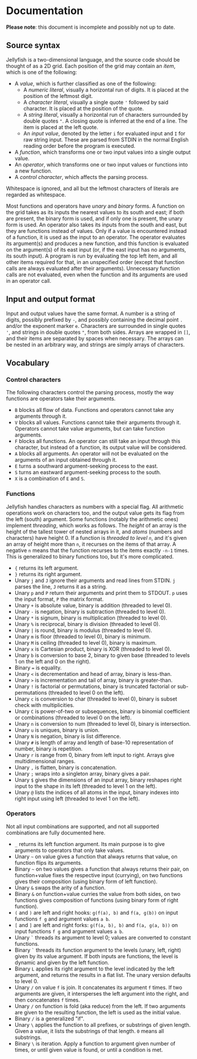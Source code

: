 # Documentation

**Please note**: this document is incomplete and possibly not up to date.

## Source syntax

Jellyfish is a two-dimensional language, and the source code should be thought of as a 2D grid.
Each position of the grid may contain an _item_, which is one of the following:

- A _value_, which is further classified as one of the following:
  - A _numeric literal_, visually a horizontal run of digits. It is placed at the position of the leftmost digit.
  - A _character literal_, visually a single quote `'` followed by said character. It is placed at the position of the quote.
  - A _string literal_, visually a horizontal run of characters surrounded by double quotes `"`. A closing quote is inferred at the end of a line. The item is placed at the left quote.
  - An _input value_, denoted by the letter `i` for evaluated input and `I` for raw string input. These are parsed from STDIN in the normal English reading order before the program is executed.
- A _function_, which transforms one or two input values into a single output value.
- An _operator_, which transforms one or two input values or functions into a new function.
- A _control character_, which affects the parsing process.

Whitespace is ignored, and all but the leftmost characters of literals are regarded as whitespace.

Most functions and operators have _unary_ and _binary_ forms.
A function on the grid takes as its inputs the nearest values to its south and east; if both are present, the binary form is used, and if only one is present, the unary form is used.
An operator also takes its inputs from the south and east, but they are functions instead of values.
Only if a value is encountered instead of a function, it is used as the input to an operator.
The operator evaluates its argument(s) and produces a new function, and this function is evaluated on the argument(s) of its east input (or, if the east input has no arguments, its south input).
A program is run by evaluating the top left item, and all other items required for that, in an unspecified order (except that function calls are always evaluated after their arguments).
Unnecessary function calls are not evaluated, even when the function and its arguments are used in an operator call.

## Input and output format

Input and output values have the same format.
A number is a string of digits, possibly prefixed by `-`, and possibly containing the decimal point `.` and/or the exponent marker `e`.
Characters are surrounded in single quotes `'`, and strings in double quotes `"`, from both sides.
Arrays are wrapped in `[]`, and their items are separated by spaces when necessary.
The arrays can be nested in an arbitrary way, and strings are simply arrays of characters.

## Vocabulary

### Control characters

The following characters control the parsing process, mostly the way functions are operators take their arguments.

- `B` blocks all flow of data. Functions and operators cannot take any arguments through it.
- `V` blocks all values. Functions cannot take their arguments through it. Operators cannot take value arguments, but can take function arguments.
- `F` blocks all functions. An operator can still take an input through this character, but instead of a function, its output value will be considered.
- `A` blocks all arguments. An operator will not be evaluated on the arguments of an input obtained through it.
- `E` turns a southward argument-seeking process to the east.
- `S` turns an eastward argument-seeking process to the south.
- `X` is a combination of `E` and `S`.

### Functions

Jellyfish handles characters as numbers with a special flag.
All arithmetic operations work on characters too, and the output value gets its flag from the left (south) argument.
Some functions (notably the arithmetic ones) implement _threading_, which works as follows.
The _height_ of an array is the height of the tallest tower of nested arrays in it, and _atoms_ (numbers and characters) have height 0.
If a function is _threaded to level `n`_, and it's given an array of height more than `n`, it recurses on the items of that array.
A negative `n` means that the function recurses to the items exactly `-n-1` times.
This is generalized to binary functions too, but it's more complicated.

- `{` returns its left argument.
- `}` returns its right argument.
- Unary `j` and `J` ignore their arguments and read lines from STDIN. `j` parses the line, `J` returns it as a string.
- Unary `p` and `P` return their arguments and print them to STDOUT. `p` uses the input format, `P` the matrix format.
- Unary `+` is absolute value, binary is addition (threaded to level 0).
- Unary `-` is negation, binary is subtraction (threaded to level 0).
- Unary `*` is signum, binary is multiplication (threaded to level 0).
- Unary `%` is reciprocal, binary is division (threaded to level 0).
- Unary `|` is round, binary is modulus (threaded to level 0).
- Unary `m` is floor (threaded to level 0), binary is minimum.
- Unary `M` is ceiling (threaded to level 0), binary is maximum.
- Unary `x` is Cartesian product, binary is XOR (threaded to level 0).
- Unary `b` is conversion to base 2, binary to given base (threaded to levels 1 on the left and 0 on the right).
- Binary `=` is equality.
- Unary `<` is decrementation and head of array, binary is less-than.
- Unary `>` is incrementation and tail of array, binary is greater-than.
- Unary `!` is factorial or permutations, binary is truncated factorial or sub-permutations (threaded to level 0 on the left).
- Unary `c` is conversion to char (threaded to level 0), binary is subset check with multiplicities.
- Unary `C` is power-of-two or subsequences, binary is binomial coefficient or combinations (threaded to level 0 on the left).
- Unary `n` is conversion to num (threaded to level 0), binary is intersection.
- Unary `u` is uniques, binary is union.
- Unary `N` is negation, binary is list difference.
- Unary `#` is length of array and length of base-10 representation of number, binary is repetition.
- Unary `r` is range from 0, binary from left input to right. Arrays give multidimensional ranges.
- Unary `,` is flatten, binary is concatenation.
- Unary `;` wraps into a singleton array, binary gives a pair.
- Unary `$` gives the dimensions of an input array, binary reshapes right input to the shape in its left (threaded to level 1 on the left).
- Unary `@` lists the indices of all atoms in the input, binary indexes into right input using left (threaded to level 1 on the left).

### Operators

Not all input combinations are supported, and not all supported combinations are fully documented here.

- `_` returns its left function argument. Its main purpose is to give arguments to operators that only take values.
- Unary `~` on value gives a function that always returns that value, on function flips its arguments.
- Binary `~` on two values gives a function that always returns their pair, on function+value fixes the respective input (currying), on two functions gives their composition (using binary form of left function).
- Unary `&` swaps the arity of a function.
- Binary `&` on function+value curries the value from both sides, on two functions gives composition of functions (using binary form of right function).
- `(` and `)` are left and right hooks: `g(f(a), b)` and `f(a, g(b))` on input functions `f g` and argument values `a b`.
- `[` and `]` are left and right forks: `g(f(a, b), b)` and `f(a, g(a, b))` on input functions `f g` and argument values `a b`.
- Unary `` ` `` threads its argument to level 0; values are converted to constant functions.
- Binary `` ` `` threads its function argument to the levels (unary, left, right) given by its value argument. If both inputs are functions, the level is dynamic and given by the left function.
- Binary `L` applies its right argument to the level indicated by the left argument, and returns the results in a flat list. The unary version defaults to level 0.
- Unary `/` on value `f` is join. It concatenates its argument `f` times. If two arguments are given, it intersperses the left argument into the right, and then concatenates `f` times.
- Unary `/` on function is fold (aka reduce) from the left. If two arguments are given to the resulting function, the left is used as the initial value.
- Binary `/` is a generalized "if".
- Unary `\` applies the function to all prefixes, or substrings of given length. Given a value, it lists the substrings of that length. `0` means all substrings.
- Binary `\` is iteration. Apply a function to argument given number of times, or until given value is found, or until a condition is met.